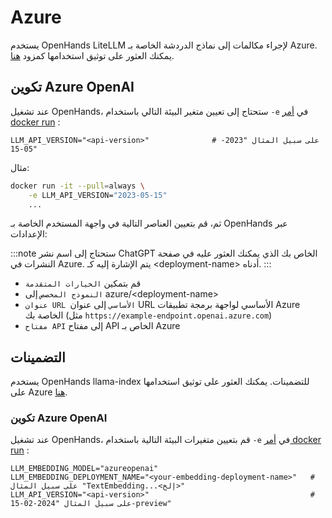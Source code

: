

# Azure

يستخدم OpenHands LiteLLM لإجراء مكالمات إلى نماذج الدردشة الخاصة بـ Azure. يمكنك العثور على توثيق استخدامها كمزود [هنا](https://docs.litellm.ai/docs/providers/azure).

## تكوين Azure OpenAI

عند تشغيل OpenHands، ستحتاج إلى تعيين متغير البيئة التالي باستخدام `-e` في
[أمر docker run](/modules/usage/installation#start-the-app) :

```
LLM_API_VERSION="<api-version>"              # على سبيل المثال "2023-05-15"
```

مثال:
```bash
docker run -it --pull=always \
    -e LLM_API_VERSION="2023-05-15"
    ...
```

ثم، قم بتعيين العناصر التالية في واجهة المستخدم الخاصة بـ OpenHands عبر الإعدادات:

:::note
ستحتاج إلى اسم نشر ChatGPT الخاص بك الذي يمكنك العثور عليه في صفحة النشرات في Azure. يتم الإشارة إليه كـ
&lt;deployment-name&gt; أدناه.
:::

* قم بتمكين `الخيارات المتقدمة`
* `النموذج المخصص` إلى azure/&lt;deployment-name&gt;
* `عنوان URL الأساسي` إلى عنوان URL الأساسي لواجهة برمجة تطبيقات Azure الخاصة بك (مثل `https://example-endpoint.openai.azure.com`)
* `مفتاح API` إلى مفتاح API الخاص بـ Azure

## التضمينات

يستخدم OpenHands llama-index للتضمينات. يمكنك العثور على توثيق استخدامها على Azure [هنا](https://docs.llamaindex.ai/en/stable/api_reference/embeddings/azure_openai/).

### تكوين Azure OpenAI

عند تشغيل OpenHands، قم بتعيين متغيرات البيئة التالية باستخدام `-e` في
[أمر docker run](/modules/usage/installation#start-the-app) :

```
LLM_EMBEDDING_MODEL="azureopenai"
LLM_EMBEDDING_DEPLOYMENT_NAME="<your-embedding-deployment-name>"   # على سبيل المثال "TextEmbedding...<إلخ>"
LLM_API_VERSION="<api-version>"                                    # على سبيل المثال "2024-02-15-preview"
```